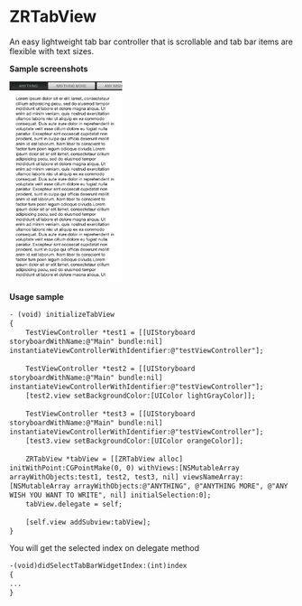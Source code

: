 # ZRTabView
An easy lightweight tab bar controller that is scrollable and tab bar items are flexible with text sizes.

**Sample screenshots**

<img src="https://github.com/raihan/ZRTabView/blob/master/Example/ZRTabView/ScreenShot.png" width="200" />

**Usage sample**

```
- (void) initializeTabView
{
    TestViewController *test1 = [[UIStoryboard storyboardWithName:@"Main" bundle:nil] instantiateViewControllerWithIdentifier:@"testViewController"];
    
    TestViewController *test2 = [[UIStoryboard storyboardWithName:@"Main" bundle:nil] instantiateViewControllerWithIdentifier:@"testViewController"];
    [test2.view setBackgroundColor:[UIColor lightGrayColor]];
    
    TestViewController *test3 = [[UIStoryboard storyboardWithName:@"Main" bundle:nil] instantiateViewControllerWithIdentifier:@"testViewController"];
    [test3.view setBackgroundColor:[UIColor orangeColor]];
    
    ZRTabView *tabView = [[ZRTabView alloc] initWithPoint:CGPointMake(0, 0) withViews:[NSMutableArray arrayWithObjects:test1, test2, test3, nil] viewsNameArray:[NSMutableArray arrayWithObjects:@"ANYTHING", @"ANYTHING MORE", @"ANY WISH YOU WANT TO WRITE", nil] initialSelection:0];
    tabView.delegate = self;
    
    [self.view addSubview:tabView];
}

```

You will get the selected index on delegate method

```
-(void)didSelectTabBarWidgetIndex:(int)index
{
...
}
````
